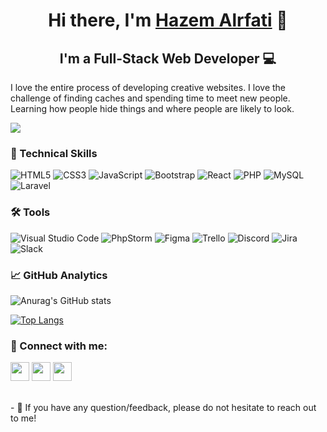 <h1 align="center">
Hi there, I'm <a href="https://github.com/Alrfati-Hazem/" target="_blank" rel="noreferrer">Hazem Alrfati</a> 👋
</h1>

<h2 align="center">
I'm a Full-Stack Web Developer 💻
</h2>

I love the entire process of developing creative websites. I love the challenge of finding caches and spending time to meet new people. Learning how people hide things and where people are likely to look.


![](https://komarev.com/ghpvc/?username=alrfati-hazem&label=PROFILE+VIEWS)

### 💼 Technical Skills

![HTML5](https://img.shields.io/badge/html5-%23E34F26.svg?style=for-the-badge&logo=html5&logoColor=white)
![CSS3](https://img.shields.io/badge/css3-%231572B6.svg?style=for-the-badge&logo=css3&logoColor=white)
![JavaScript](https://img.shields.io/badge/javascript-%23323330.svg?style=for-the-badge&logo=javascript&logoColor=%23F7DF1E)
![Bootstrap](https://img.shields.io/badge/bootstrap-%23563D7C.svg?style=for-the-badge&logo=bootstrap&logoColor=white)
![React](https://img.shields.io/badge/react-%2320232a.svg?style=for-the-badge&logo=react&logoColor=%2361DAFB)
![PHP](https://img.shields.io/badge/php-%23777BB4.svg?style=for-the-badge&logo=php&logoColor=white)
![MySQL](https://img.shields.io/badge/mysql-%2300f.svg?style=for-the-badge&logo=mysql&logoColor=white)
![Laravel](https://img.shields.io/badge/laravel-%23FF2D20.svg?style=for-the-badge&logo=laravel&logoColor=white)

### 🛠️ Tools

![Visual Studio Code](https://img.shields.io/badge/Visual%20Studio%20Code-0078d7.svg?style=for-the-badge&logo=visual-studio-code&logoColor=white)
![PhpStorm](https://img.shields.io/badge/phpstorm-143?style=for-the-badge&logo=phpstorm&logoColor=black&color=black&labelColor=darkorchid)
![Figma](https://img.shields.io/badge/figma-%23F24E1E.svg?style=for-the-badge&logo=figma&logoColor=white)
![Trello](https://img.shields.io/badge/Trello-%23026AA7.svg?style=for-the-badge&logo=Trello&logoColor=white)
![Discord](https://img.shields.io/badge/%3CServer%3E-%237289DA.svg?style=for-the-badge&logo=discord&logoColor=white)
![Jira](https://img.shields.io/badge/jira-%230A0FFF.svg?style=for-the-badge&logo=jira&logoColor=white)
![Slack](https://img.shields.io/badge/Slack-4A154B?style=for-the-badge&logo=slack&logoColor=white)

### 📈 GitHub Analytics

![Anurag's GitHub stats](https://github-readme-stats.vercel.app/api?username=alrfati-hazem&show_icons=true&theme=algolia)

[![Top Langs](https://github-readme-stats.vercel.app/api/top-langs/?username=anuraghazra&layout=compact)](https://github.com/anuraghazra/github-readme-stats)
  

### 🤝 Connect with me:

<a href="https://web.facebook.com/hazem.rafaty" target="_blank"><img src="https://img.icons8.com/color/48/000000/facebook-new.png" width="30" /></a>
<a href="https://www.linkedin.com/in/hazem-alrfati/" target="_blank"><img src="https://img.icons8.com/fluency/48/000000/linkedin.png" width="30" /></a>
<a href="mailto:alrfati.hazem@gmail.com" target="_blank"><img src="https://img.icons8.com/fluency/48/000000/gmail-new.png" width="30" /></a>

<br/>
- 💬 If you have any question/feedback, please do not hesitate to reach out to me!
